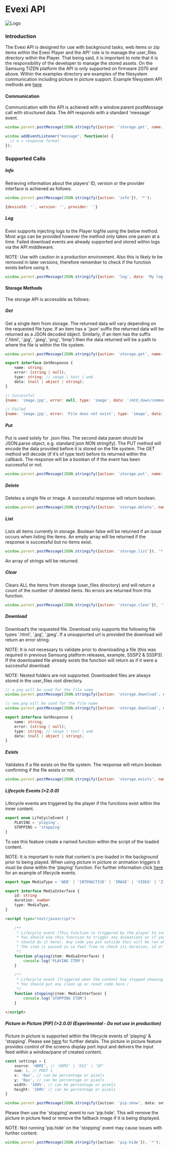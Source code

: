 # Evexi API
![Logo](./logo.jpg)

### Introduction

The Evexi API is designed for use with background tasks, web items or zip items within the Evexi Player and the API’ 
role is to manage the user_files directory within the Player. That being said, it is important to note that it is the 
responsibility of the developer to manage the stored assets. On the Samsung TIZEN platform the API is only supported on 
firmware 2070 and above. Within the examples directory are examples of the filesystem communication including picture 
in picture support. Example filesystem API methods are [here](examples/index.html)



#### Communication

Communication with the API is achieved with a window.parent postMessage call with structured data. The API responds with a standard 'message' event.

````javascript
window.parent.postMessage(JSON.stringify({action: 'storage.get', name: 'text.json'}), '*');
````

````javascript
window.addEventListener("message", function(e) {
  // e = response format
});
````



### Supported Calls

##### Info

Retrieving information about the players’ ID, version or the provider interface is achieved as follows:

````javascript
window.parent.postMessage(JSON.stringify({action: 'info'}), '*');
````

````javascript
{deviceId: '', version: '', provider: ''}
````



##### Log

Evexi supports injecting logs to the Player logfile using the below method. 
Most args can be provided however the method only takes one param at a time. 
Failed download events are already supported and stored within logs via the API middleware.

NOTE: Use with caution in a production environment. 
Also this is likely to be removed in later versions, therefore remember to check if the function exists before using it.

````javascript
window.parent.postMessage(JSON.stringify({action: 'log', data: 'My log details'}), '*');
````



#### Storage Methods

The storage API is accessible as follows:


##### Get

Get a single item from storage. The returned data will vary depending on the requested file type. 
If an item has a ‘.json’ suffix the returned data will be returned as a JSON decoded object. Similarly, 
if an item has the suffix ('.html', '.jpg', '.jpeg', 'png', 'bmp') then the data returned will be a path to where 
the file is within the file system.


````javascript
window.parent.postMessage(JSON.stringify({action: 'storage.get', name: 'text.json'}), '*');
````

````typescript
export interface GetResponse {
    name: string;
    error: (string | null);
    type: string; // image | text | web
    data: (null | object | string);
}
````

````javascript
// Successful
{name: 'image.jpg', error: null, type: 'image', data: '/mtd_down/common/MrPlayer/user_files/image.jpg'}

// Failed
{name: 'image.jpg', error: 'File does not exist', type: 'image', data: null}
````



##### Put

Put is used solely for .json files. The second data param should be JSON.parse object, e.g. standard json NON stringify). 
The PUT method will encode the data provided before it is stored on the file system. 
The GET method will decode (if it’s of type text) before its returned within the callback. 
The response will be a boolean of if the event has been successful or not.

````javascript
window.parent.postMessage(JSON.stringify({action: 'storage.put', name: 'text.json', data: 'my data string'}), '*');
````



##### Delete

Deletes a single file or image. A successful response will return boolean.

````javascript
window.parent.postMessage(JSON.stringify({action: 'storage.delete', name: 'mrx.png'}), '*');
````



##### List

Lists all items currently in storage. 
Boolean false will be returned if an issue occurs when listing the items. 
An empty array will be returned if the response is successful but no items exist.

````javascript
window.parent.postMessage(JSON.stringify({action: 'storage.list'}), '*');
````

An array of strings will be returned.



##### Clear

Clears ALL the items from storage (user_files directory) and will return a count of the number of deleted items. 
No errors are returned from this function.

````javascript
window.parent.postMessage(JSON.stringify({action: 'storage.clear'}), '*');
````



##### Download

Download’s the requested file. Download only supports the following file types '.html', '.jpg', '.jpeg'. If a unsupported url is provided the download will return an error string.

NOTE: It is not necessary to validate prior to downloading a file (this was required in previous Samsung platform releases, example, SSSP2 & SSSP3). If the downloaded file already exists the function will return as if it were a successful download.

NOTE: Nested folders are not supported. Downloaded files are always stored in the user_files root directory.

````javascript
// a.png will be used for the file name
window.parent.postMessage(JSON.stringify({action: 'storage.download', url: 'https://mrx.technology/assets/images/compatible/a.png'}), '*');

// new.png will be used for the file name
window.parent.postMessage(JSON.stringify({action: 'storage.download', url: 'https://mrx.technology/assets/images/compatible/a.png', name: 'new.png'}), '*');
````

````typescript
export interface GetResponse {
    name: string;
    error: (string | null);
    type: string; // image | text | web
    data: (null | object | string);
}
````



##### Exists

Validates if a file exists on the file system. The response will return boolean confirming if the file exists or not.

````javascript
window.parent.postMessage(JSON.stringify({action: 'storage.exists', name: 'mrx.png'}), '*');
````



##### Lifecycle Events (>2.0.0)

Lifecycle events are triggered by the player if the functions exist within the inner content.

`````typescript
export enum LifeCycleEvent {
    PLAYING = 'playing',
    STOPPING = 'stopping'
}
`````

To use this feature create a named function within the script of the loaded content.

NOTE: It is important to note that content is pre-loaded in the background prior to being played. 
When using picture in picture or animation triggers it must be done within the ‘playing’ function. 
For further information click [here](examples/pip.html) for an example of lifecycle events.


````typescript
export type MediaType = 'WEB' | 'INTERACTIVE' | 'IMAGE' | 'VIDEO' | 'ZIP' | 'PIP'

export interface MediaInterface {
    id: string
    duration: number
    type: MediaType,
}
````

````html
<script type="text/javascript">
    
    /**
     * Lifecycle event (This function is triggered by the player to indicate the content is visible on the display.
     * You should use this function to trigger any animations or if your showing a picture in picture feed you
     * should do it here). Any code you put outside this will be ran when the content is loaded and before its displayed.
     * The item is passed in so feel free to check its duration, id or anything else required.
     */
    function playing(item: MediaInterface) {
        console.log('PLAYING ITEM')
    }
    
    /**
     * Lifecycle event (Triggered when the content has stopped showing and before the content is destroyed.
     * You should put any clean up or reset code here.)
     */
    function stopping(item: MediaInterface) {
        console.log('STOPPING ITEM')
    }

</script>
````



##### Picture in Picture [PIP] (>2.0.0) (Experimental - Do not use in production)

Picture in picture is supported within the lifecycle events of 'playing' & 'stopping'. 
Please see [here](examples/pip.html) for further details. 
The picture in picture feature provides control of the screens display port input and delivers the input feed within a window/pane of created content.


````typescript
const settings = {
    source: 'HDMI', // 'HDMI' | 'DVI' | 'DP'
    num: 1, // PORT 1
    x: '0px', // can be percentage or pixels
    y: '0px', // can be percentage or pixels
    width: '100%', // can be percentage or pixels
    height: '100%' // can be percentage or pixels
}

window.parent.postMessage(JSON.stringify({action: 'pip.show', data: settings}), '*');
````

Please then use the 'stopping' event to run 'pip.hide'. This will remove the picture in picture feed or remove the
fallback image if it is being displayed.

NOTE: Not running 'pip.hide' on the 'stopping' event may cause issues with further content.

````typescript
window.parent.postMessage(JSON.stringify({action: 'pip.hide'}), '*');
````

